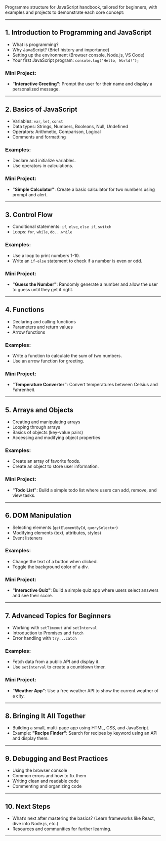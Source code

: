 Programme structure for JavaScript handbook, tailored for beginners, with examples and projects to demonstrate each core concept:

---

## **1. Introduction to Programming and JavaScript**
- What is programming?
- Why JavaScript? (Brief history and importance)
- Setting up the environment (Browser console, Node.js, VS Code)
- Your first JavaScript program: `console.log("Hello, World!");`

### Mini Project:
- **"Interactive Greeting"**: Prompt the user for their name and display a personalized message.

---

## **2. Basics of JavaScript**
- Variables: `var`, `let`, `const`
- Data types: Strings, Numbers, Booleans, Null, Undefined
- Operators: Arithmetic, Comparison, Logical
- Comments and formatting

### Examples:
- Declare and initialize variables.
- Use operators in calculations.

### Mini Project:
- **"Simple Calculator"**: Create a basic calculator for two numbers using prompt and alert.

---

## **3. Control Flow**
- Conditional statements: `if`, `else`, `else if`, `switch`
- Loops: `for`, `while`, `do...while`

### Examples:
- Use a loop to print numbers 1-10.
- Write an `if-else` statement to check if a number is even or odd.

### Mini Project:
- **"Guess the Number"**: Randomly generate a number and allow the user to guess until they get it right.

---

## **4. Functions**
- Declaring and calling functions
- Parameters and return values
- Arrow functions

### Examples:
- Write a function to calculate the sum of two numbers.
- Use an arrow function for greeting.

### Mini Project:
- **"Temperature Converter"**: Convert temperatures between Celsius and Fahrenheit.

---

## **5. Arrays and Objects**
- Creating and manipulating arrays
- Looping through arrays
- Basics of objects (key-value pairs)
- Accessing and modifying object properties

### Examples:
- Create an array of favorite foods.
- Create an object to store user information.

### Mini Project:
- **"Todo List"**: Build a simple todo list where users can add, remove, and view tasks.

---

## **6. DOM Manipulation**
- Selecting elements (`getElementById`, `querySelector`)
- Modifying elements (text, attributes, styles)
- Event listeners

### Examples:
- Change the text of a button when clicked.
- Toggle the background color of a div.

### Mini Project:
- **"Interactive Quiz"**: Build a simple quiz app where users select answers and see their score.

---

## **7. Advanced Topics for Beginners**
- Working with `setTimeout` and `setInterval`
- Introduction to Promises and `fetch`
- Error handling with `try...catch`

### Examples:
- Fetch data from a public API and display it.
- Use `setInterval` to create a countdown timer.

### Mini Project:
- **"Weather App"**: Use a free weather API to show the current weather of a city.

---

## **8. Bringing It All Together**
- Building a small, multi-page app using HTML, CSS, and JavaScript.
- Example: **"Recipe Finder"**: Search for recipes by keyword using an API and display them.

---

## **9. Debugging and Best Practices**
- Using the browser console
- Common errors and how to fix them
- Writing clean and readable code
- Commenting and organizing code

---

## **10. Next Steps**
- What’s next after mastering the basics? (Learn frameworks like React, dive into Node.js, etc.)
- Resources and communities for further learning.

---
